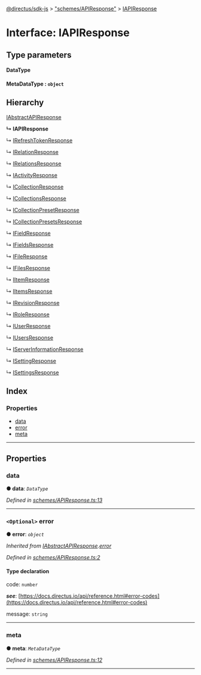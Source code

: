[@directus/sdk-js](../README.md) > ["schemes/APIResponse"](../modules/_schemes_apiresponse_.md) > [IAPIResponse](../interfaces/_schemes_apiresponse_.iapiresponse.md)

# Interface: IAPIResponse

## Type parameters
#### DataType 
#### MetaDataType :  `object`
## Hierarchy

 [IAbstractAPIResponse](_schemes_apiresponse_.iabstractapiresponse.md)

**↳ IAPIResponse**

↳  [IRefreshTokenResponse](_schemes_response_token_.irefreshtokenresponse.md)

↳  [IRelationResponse](_schemes_response_relation_.irelationresponse.md)

↳  [IRelationsResponse](_schemes_response_relation_.irelationsresponse.md)

↳  [IActivityResponse](_schemes_response_activity_.iactivityresponse.md)

↳  [ICollectionResponse](_schemes_response_collection_.icollectionresponse.md)

↳  [ICollectionsResponse](_schemes_response_collection_.icollectionsresponse.md)

↳  [ICollectionPresetResponse](_schemes_response_collectionpreset_.icollectionpresetresponse.md)

↳  [ICollectionPresetsResponse](_schemes_response_collectionpreset_.icollectionpresetsresponse.md)

↳  [IFieldResponse](_schemes_response_field_.ifieldresponse.md)

↳  [IFieldsResponse](_schemes_response_field_.ifieldsresponse.md)

↳  [IFileResponse](_schemes_response_file_.ifileresponse.md)

↳  [IFilesResponse](_schemes_response_file_.ifilesresponse.md)

↳  [IItemResponse](_schemes_response_item_.iitemresponse.md)

↳  [IItemsResponse](_schemes_response_item_.iitemsresponse.md)

↳  [IRevisionResponse](_schemes_response_revision_.irevisionresponse.md)

↳  [IRoleResponse](_schemes_response_role_.iroleresponse.md)

↳  [IUserResponse](_schemes_response_user_.iuserresponse.md)

↳  [IUsersResponse](_schemes_response_user_.iusersresponse.md)

↳  [IServerInformationResponse](_schemes_response_serverinformation_.iserverinformationresponse.md)

↳  [ISettingResponse](_schemes_response_setting_.isettingresponse.md)

↳  [ISettingsResponse](_schemes_response_setting_.isettingsresponse.md)

## Index

### Properties

* [data](_schemes_apiresponse_.iapiresponse.md#data)
* [error](_schemes_apiresponse_.iapiresponse.md#error)
* [meta](_schemes_apiresponse_.iapiresponse.md#meta)

---

## Properties

<a id="data"></a>

###  data

**● data**: *`DataType`*

*Defined in [schemes/APIResponse.ts:13](https://github.com/janbiasi/sdk-js/blob/a08c70e/src/schemes/APIResponse.ts#L13)*

___
<a id="error"></a>

### `<Optional>` error

**● error**: *`object`*

*Inherited from [IAbstractAPIResponse](_schemes_apiresponse_.iabstractapiresponse.md).[error](_schemes_apiresponse_.iabstractapiresponse.md#error)*

*Defined in [schemes/APIResponse.ts:2](https://github.com/janbiasi/sdk-js/blob/a08c70e/src/schemes/APIResponse.ts#L2)*

#### Type declaration

 code: `number`

*__see__*: [https://docs.directus.io/api/reference.html#error-codes](https://docs.directus.io/api/reference.html#error-codes)

 message: `string`

___
<a id="meta"></a>

###  meta

**● meta**: *`MetaDataType`*

*Defined in [schemes/APIResponse.ts:12](https://github.com/janbiasi/sdk-js/blob/a08c70e/src/schemes/APIResponse.ts#L12)*

___

